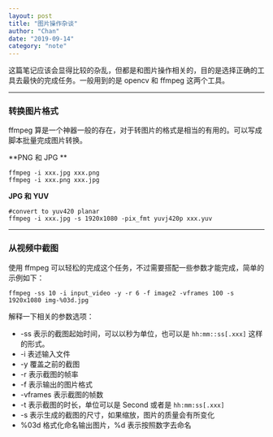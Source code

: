 ```yaml
---
layout: post
title: "图片操作杂谈"
author: "Chan"
date: "2019-09-14"
category: "note"
---
```


这篇笔记应该会显得比较的杂乱，但都是和图片操作相关的，目的是选择正确的工具去最快的完成任务。一般用到的是 opencv 和 ffmpeg 这两个工具。

---

### 转换图片格式

ffmpeg 算是一个神器一般的存在，对于转图片的格式是相当的有用的。可以写成脚本批量完成图片转换。

**PNG 和 JPG **

```
ffmpeg -i xxx.jpg xxx.png
ffmpeg -i xxx.png xxx.jpg
```

**JPG 和 YUV**

```
#convert to yuv420 planar 
ffmpeg -i xxx.jpg -s 1920x1080 -pix_fmt yuvj420p xxx.yuv   

```

---

### 从视频中截图

使用 ffmpeg 可以轻松的完成这个任务，不过需要搭配一些参数才能完成，简单的示例如下：

```shell
ffmpeg -ss 10 -i input_video -y -r 6 -f image2 -vframes 100 -s 1920x1080 img-%03d.jpg
```

解释一下相关的参数选项：

+ -ss 表示的截图起始时间，可以以秒为单位，也可以是 `hh:mm::ss[.xxx]` 这样的形式。
+ -i  表述输入文件
+ -y 覆盖之前的截图
+ -r 表示截图的帧率
+ -f 表示输出的图片格式
+ -vframes 表示截图的帧数
+ -t 表示截图的时长，单位可以是 Second 或者是 `hh:mm:ss[.xxx]` 
+ -s 表示生成的截图的尺寸，如果缩放，图片的质量会有所变化
+  %03d 格式化命名输出图片，%d 表示按照数字去命名


